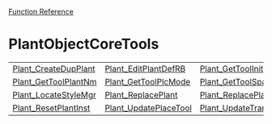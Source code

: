 [Function Reference](../README.md)

# PlantObjectCoreTools

| | | |
|---|---|---|
| [Plant_CreateDupPlant](../Functions/Plant_CreateDupPlant.md) | [Plant_EditPlantDefRB](../Functions/Plant_EditPlantDefRB.md) | [Plant_GetToolInit](../Functions/Plant_GetToolInit.md) |
| [Plant_GetToolPlantNm](../Functions/Plant_GetToolPlantNm.md) | [Plant_GetToolPlcMode](../Functions/Plant_GetToolPlcMode.md) | [Plant_GetToolSpacing](../Functions/Plant_GetToolSpacing.md) |
| [Plant_LocateStyleMgr](../Functions/Plant_LocateStyleMgr.md) | [Plant_ReplacePlant](../Functions/Plant_ReplacePlant.md) | [Plant_ReplacePlantParam](../Functions/Plant_ReplacePlantParam.md) |
| [Plant_ResetPlantInst](../Functions/Plant_ResetPlantInst.md) | [Plant_UpdatePlaceTool](../Functions/Plant_UpdatePlaceTool.md) | [Plant_UpdateTranslat](../Functions/Plant_UpdateTranslat.md) |

